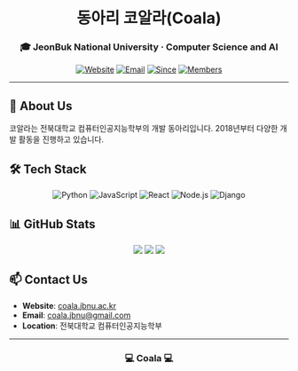 <div align="center">
  
# 동아리 코알라(Coala)
### 🎓 JeonBuk National University · Computer Science and AI

[![Website](https://img.shields.io/badge/Website-coala.jbnu.ac.kr-blue?style=flat-square&logo=google-chrome)](http://coala.jbnu.ac.kr)
[![Email](https://img.shields.io/badge/Email-coala.jbnu%40gmail.com-red?style=flat-square&logo=gmail)](mailto:coala.jbnu@gmail.com)
[![Since](https://img.shields.io/badge/Since-2018-green?style=flat-square)]()
[![Members](https://img.shields.io/badge/Members-Active-brightgreen?style=flat-square)]()

</div>

---

## 🚀 About Us

코알라는 전북대학교 컴퓨터인공지능학부의 개발 동아리입니다. 2018년부터 다양한 개발 활동을 진행하고 있습니다.

## 🛠️ Tech Stack

<div align="center">
  
![Python](https://img.shields.io/badge/Python-3776AB?style=for-the-badge&logo=python&logoColor=white)
![JavaScript](https://img.shields.io/badge/JavaScript-F7DF1E?style=for-the-badge&logo=javascript&logoColor=black)
![React](https://img.shields.io/badge/React-20232A?style=for-the-badge&logo=react&logoColor=61DAFB)
![Node.js](https://img.shields.io/badge/Node.js-43853D?style=for-the-badge&logo=node.js&logoColor=white)
![Django](https://img.shields.io/badge/Django-092E20?style=for-the-badge&logo=django&logoColor=white)

</div>

## 📊 GitHub Stats

<div align="center">
  <img src="https://img.shields.io/badge/Projects-6+-blue?style=for-the-badge" />
  <img src="https://img.shields.io/badge/Members-10+-green?style=for-the-badge" />
  <img src="https://img.shields.io/badge/Contributors-10+-orange?style=for-the-badge" />
</div>

## 📫 Contact Us

- **Website**: [coala.jbnu.ac.kr](http://coala.jbnu.ac.kr)
- **Email**: coala.jbnu@gmail.com
- **Location**: 전북대학교 컴퓨터인공지능학부

---

<div align="center">
  
### 💻 Coala 💻
  
</div>

